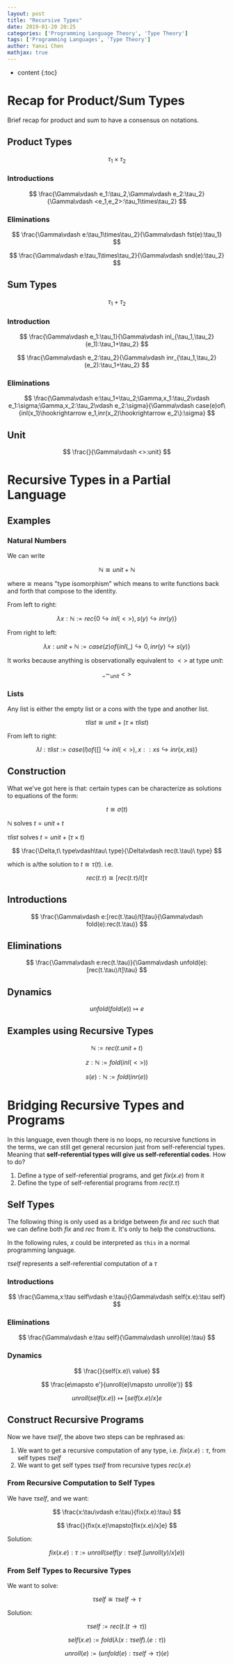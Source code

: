 ```yaml
---
layout: post
title: "Recursive Types"
date: 2019-01-20 20:25
categories: ['Programming Language Theory', 'Type Theory'] 
tags: ['Programming Languages', 'Type Theory']
author: Yanxi Chen
mathjax: true
---
```


* content
{:toc}

# Recap for Product/Sum Types

Brief recap for product and sum to have a consensus on notations.

## Product Types

$$\tau_1\times\tau_2$$

### Introductions

$$
\frac{\Gamma\vdash e_1:\tau_2,\Gamma\vdash e_2:\tau_2}{\Gamma\vdash <e_1,e_2>:\tau_1\times\tau_2}
$$

### Eliminations

$$
\frac{\Gamma\vdash e:\tau_1\times\tau_2}{\Gamma\vdash fst(e):\tau_1}
$$

$$
\frac{\Gamma\vdash e:\tau_1\times\tau_2}{\Gamma\vdash snd(e):\tau_2}
$$

## Sum Types

$$\tau_1+\tau_2$$

### Introduction

$$
\frac{\Gamma\vdash e_1:\tau_1}{\Gamma\vdash inl_{\tau_1,\tau_2}(e_1):\tau_1+\tau_2}
$$

$$
\frac{\Gamma\vdash e_2:\tau_2}{\Gamma\vdash inr_{\tau_1,\tau_2}(e_2):\tau_1+\tau_2}
$$

### Eliminations

$$
\frac{\Gamma\vdash e:\tau_1+\tau_2;\Gamma,x_1:\tau_2\vdash e_1:\sigma;\Gamma,x_2:\tau_2\vdash e_2:\sigma}{\Gamma\vdash case(e)of\{inl(x_1)\hookrightarrow e_1,inr(x_2)\hookrightarrow e_2\}:\sigma}
$$

## Unit

$$
\frac{}{\Gamma\vdash <>:unit}
$$

<!--more-->

# Recursive Types in a Partial Language

## Examples

### Natural Numbers

We can write

$$\mathbb{N}\cong unit+\mathbb{N}$$

where $\cong$ means "type isomorphism"
which means to write functions back and forth that compose to the identity.

From left to right:

$$
\lambda x:\mathbb{N}:=rec\{0\hookrightarrow inl(<>),s(y)\hookrightarrow inr(y)\}
$$

From right to left:

$$
\lambda x:unit+\mathbb{N}:=case(z)of\{inl(\_)\hookrightarrow 0,inr(y)\hookrightarrow s(y)\}
$$

It works because anything is observationally equivalent to $<>$ at type $unit$:

$$
\_\sim_{unit}<>
$$

### Lists

Any list is either the empty list or a cons with the type and another list.

$$
\tau list\cong unit+(\tau\times\tau list)
$$

From left to right:

$$
\lambda l:\tau list:=case(l)of\{[]\hookrightarrow inl(<>),x::xs\hookrightarrow inr(x,xs)\}
$$

## Construction

What we've got here is that: certain types can be characterize as solutions to equations
of the form:

$$
t\cong\sigma(t)
$$

$\mathbb{N}$ solves $t=unit+t$

$\tau list$ solves $t=unit+(\tau\times t)$


$$
\frac{\Delta,t\ type\vdash\tau\ type}{\Delta\vdash rec(t.\tau)\ type}
$$

which is a/the solution to $t\cong \tau(t)$. i.e.

$$
rec(t.\tau)\cong [rec(t.\tau)/t]\tau
$$

## Introductions

$$
\frac{\Gamma\vdash e:[rec(t.\tau)/t]\tau}{\Gamma\vdash fold(e):rec(t.\tau)}
$$

## Eliminations

$$
\frac{\Gamma\vdash e:rec(t.\tau)}{\Gamma\vdash unfold(e):[rec(t.\tau)/t]\tau}
$$

## Dynamics

$$
unfold(fold(e))\mapsto e
$$

## Examples using Recursive Types

$$
\mathbb{N}:=rec(t.unit+t)
$$

$$
z:\mathbb{N}:=fold(inl(<>))
$$

$$
s(e):\mathbb{N}:=fold(inr(e))
$$

# Bridging Recursive Types and Programs

In this language, even though there is no loops, no recursive functions in the terms,
we can still get general recursion just from self-referencial types. Meaning that
__self-referential types will give us self-referential codes__. How to do?

1. Define a type of self-referential programs, and get $fix(x.e)$ from it
2. Define the type of self-referential programs from $rec(t.\tau)$

## Self Types

The following thing is only used as a bridge between $fix$ and $rec$ such that
we can define both $fix$ and $rec$ from it. It's only to help the constructions.

In the following rules, $x$ could be interpreted as `this` in a normal programming language.

$\tau self$ represents a self-referential computation of a $\tau$

### Introductions

$$
\frac{\Gamma,x:\tau self\vdash e:\tau}{\Gamma\vdash self(x.e):\tau self}
$$

### Eliminations

$$
\frac{\Gamma\vdash e:\tau self}{\Gamma\vdash unroll(e):\tau}
$$

### Dynamics

$$
\frac{}{self(x.e)\ value}
$$

$$
\frac{e\mapsto e'}{unroll(e)\mapsto unroll(e')}
$$

$$
unroll(self(x.e))\mapsto[self(x.e)/x]e
$$

## Construct Recursive Programs

Now we have $\tau self$, the above two steps can be rephrased as:

1. We want to get a recursive computation of any type, i.e. $fix(x.e):\tau$, from self types $\tau self$
2. We want to get self types $\tau self$ from recursive types $rec(x.e)$

### From Recursive Computation to Self Types

We have $\tau self$, and we want:

$$
\frac{x:\tau\vdash e:\tau}{fix(x.e):\tau}
$$

$$
\frac{}{fix(x.e)\mapsto[fix(x.e)/x]e}
$$

Solution:

$$
fix(x.e):\tau:=unroll(self(y:\tau self.[unroll(y)/x]e))
$$

### From Self Types to Recursive Types

We want to solve:

$$
\tau self\cong \tau self\rightarrow\tau
$$

Solution:

$$
\tau self:=rec(t.(t\rightarrow\tau))
$$

$$
self(x.e):=fold(\lambda (x:\tau self).(e:\tau))
$$

$$
unroll(e):=(unfold(e):\tau self\rightarrow \tau)(e)
$$
